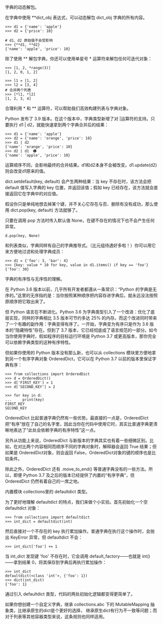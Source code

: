 字典的动态解包。

在字典中使用 **dict_obj 表达式，可以动态解包 dict_obj 字典的所有内容。
```
>>> d1 = {'name': 'apple'}
>>> d2 = {'price': 10}

# d1、d2 原始值不会受影响
>>> {**d1, **d2}
{'name': 'apple', 'price': 10}
```

除了使用 ** 解包字典，你还可以使用单星号 * 运算符来解包任何可迭代对象：
```
>>> [1, 2, *range(3)]
[1, 2, 0, 1, 2]

>>> l1 = [1, 2]
>>> l2 = [3, 4]
# 合并两个列表
>>> [*l1, *l2]
[1, 2, 3, 4]
```

合理利用 * 和 ** 运算符，可以帮助我们高效构建列表与字典对象。

Python 发布了 3.9 版本。在这个版本中，字典类型新增了对 |运算符的支持。只要执行 d1 | d2，就能快速拿到两个字典合并后的结果：
```
>>> d1 = {'name': 'apple'}
>>> d2 = {'name': 'orange', 'price': 10}
>>> d1 | d2
{'name': 'orange', 'price': 10}
>>> d2 | d1  ➊
{'name': 'apple', 'price': 10}
```

运算顺序不同，会影响最终的合并结果。d1和d2本身不会被改变。d1.update(d2) 则会改变d1原来的值。

dict.setdefault(key, default) 会产生两种结果：当 key 不存在时，该方法会把 default 值写入字典的 key 位置，并返回该值；假如 key 已经存在，该方法就会直接返回它在字典中的对应值。

假设你只是单纯地想去掉某个键，并不关心它存在与否、删除有没有成功，那么使用 dict.pop(key, default) 方法就够了。

只要在调用 pop 方法时传入默认值 None，在键不存在的情况下也不会产生任何异常。
```
d.pop(key, None)
```

和列表类似，字典同样有自己的字典推导式。（比元组待遇好多啦！）你可以用它来方便地过滤和处理字典成员：
```
>>> d1 = {'foo': 3, 'bar': 4}
>>> {key: value * 10 for key, value in d1.items() if key == 'foo'}
{'foo': 30}
```

字典的有序性与无序性的理解。

在 Python 3.6 版本以前，几乎所有开发者都遵从一条常识：“Python 的字典是无序的。”这里的无序指的是：当你按照某种顺序把内容存进字典后，就永远没法按照原顺序把它取出来了。

但 Python 语言在不断进化。Python 3.6 为字典类型引入了一个改进：优化了底层实现，同样的字典相比 3.5 版本可节约多达 25% 的内存。而这个改进同时带来了一个有趣的副作用：字典变得有序了。一开始，字典变为有序只是作为 3.6 版本的“隐藏特性”存在。但到了 3.7 版本，它已经彻底成了语言规范的一部分。如今当你使用字典时，假如程序的目标运行环境是 Python 3.7 或更高版本，那你完全可以依赖字典类型的这种有序特性。

但如果你使用的 Python 版本没有那么新，也可以从 collections 模块里方便地拿到另一个有序字典对象 OrderedDict，它可以在 Python 3.7 以前的版本里保证字典有序：
```
>>> from collections import OrderedDict
>>> d = OrderedDict()
>>> d['FIRST_KEY'] = 1
>>> d['SECOND_KEY'] = 2

>>> for key in d:
...     print(key)
FIRST_KEY
SECOND_KEY
```

OrderedDict 比起普通字典仍然有一些优势。最直接的一点是，OrderedDict 把“有序”放在了自己的名字里，因此当你在代码中使用它时，其实比普通字典更清晰地表达了“此处会依赖字典的有序特性”这一点。

另外从功能上来说，OrderedDict 与新版本的字典其实也有着一些细微区别。比如，在对比两个内容相同而顺序不同的字典对象时，解释器会返回 True 结果；但如果是 OrderedDict对象，则会返回 False，OrderedDict对象的键的顺序也是比较条件。

除此之外，OrderedDict 还有 .move_to_end() 等普通字典没有的一些方法。所以，即便 Python 3.7 及之后的版本已经提供了内置的“有序字典”，但 OrderedDict 仍然有着自己的一席之地。

内置模块 collections里的 defaultdict 类型。

为了更好地理解 defaultdict 的特点，我们来做个小实验。首先初始化一个空 defaultdict 对象：
```
>>> from collections import defaultdict
>>> int_dict = defaultdict(int)
```

然后直接对一个不存在的 key 执行累加操作。普通字典在执行这个操作时，会抛出 KeyError 异常，但 defaultdict 不会：
```
>>> int_dict['foo'] += 1
```

当 int_dict 发现键 'foo' 不存在时，它会调用 default_factory——也就是 int()——拿到结果 0，将其保存到字典后再执行累加操作：
```
>>> int_dict
defaultdict(<class 'int'>, {'foo': 1})
>>> dict(int_dict)
{'foo': 1}
```

通过引入 defaultdict 类型，代码的两处初始化逻辑都变得更简单了。

如果你想创建一个自定义字典，继承 collections.abc 下的 MutableMapping 抽象类，比继承原生的dict是个更好的选择，
继承原生dict有行为不一致等问题；而对于列表等其他容器类型来说，这条规则也同样适用。